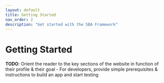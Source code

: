 ```yaml
---
layout: default
title: Getting Started
nav_order: 2
description: "Get started with the SBA Framework"
---
```


# Getting Started

**TODO**: Orient the reader to the key sections of the website in function of their profile & their goal - For developers, provide simple prerequisites & instructions to build an app and start testing
